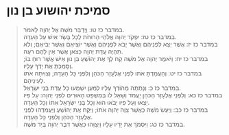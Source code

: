 # סמיכת יהושוע בן נון

> במדבר כז טו: וַיְדַבֵּר מֹשֶׁה אֶל יְהוָה לֵאמֹר.  
> במדבר כז טז: יִפְקֹד יְהוָה אֱלֹהֵי הָרוּחֹת לְכָל בָּשָׂר אִישׁ עַל הָעֵדָה.  
> במדבר כז יז: אֲשֶׁר יֵצֵא לִפְנֵיהֶם וַאֲשֶׁר יָבֹא לִפְנֵיהֶם וַאֲשֶׁר יוֹצִיאֵם וַאֲשֶׁר יְבִיאֵם; וְלֹא תִהְיֶה עֲדַת יְהוָה כַּצֹּאן אֲשֶׁר אֵין לָהֶם רֹעֶה.  
> במדבר כז יח: וַיֹּאמֶר יְהוָה אֶל מֹשֶׁה קַח לְךָ אֶת יְהוֹשֻׁעַ בִּן נוּן אִישׁ אֲשֶׁר רוּחַ בּוֹ; וְסָמַכְתָּ אֶת יָדְךָ עָלָיו.  
> במדבר כז יט: וְהַעֲמַדְתָּ אֹתוֹ לִפְנֵי אֶלְעָזָר הַכֹּהֵן וְלִפְנֵי כָּל הָעֵדָה; וְצִוִּיתָה אֹתוֹ לְעֵינֵיהֶם.  
> במדבר כז כ: וְנָתַתָּה מֵהוֹדְךָ עָלָיו לְמַעַן יִשְׁמְעוּ כָּל עֲדַת בְּנֵי יִשְׂרָאֵל.  
> במדבר כז כא: וְלִפְנֵי אֶלְעָזָר הַכֹּהֵן יַעֲמֹד וְשָׁאַל לוֹ בְּמִשְׁפַּט הָאוּרִים לִפְנֵי יְהוָה:  עַל פִּיו יֵצְאוּ וְעַל פִּיו יָבֹאוּ הוּא וְכָל בְּנֵי יִשְׂרָאֵל אִתּוֹ וְכָל הָעֵדָה.  
> במדבר כז כב: וַיַּעַשׂ מֹשֶׁה כַּאֲשֶׁר צִוָּה יְהוָה אֹתוֹ; וַיִּקַּח אֶת יְהוֹשֻׁעַ וַיַּעֲמִדֵהוּ לִפְנֵי אֶלְעָזָר הַכֹּהֵן וְלִפְנֵי כָּל הָעֵדָה.  
> במדבר כז כג: וַיִּסְמֹךְ אֶת יָדָיו עָלָיו וַיְצַוֵּהוּ כַּאֲשֶׁר דִּבֶּר יְהוָה בְּיַד מֹשֶׁה.   
 

